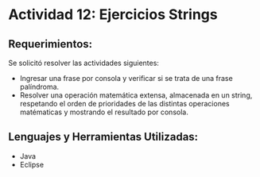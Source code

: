 # Actividad 12: Ejercicios Strings
## Requerimientos:
Se solicitó resolver las actividades siguientes:
* Ingresar una frase por consola y verificar si se trata de una frase palíndroma.
* Resolver una operación matemática extensa, almacenada en un string, respetando el orden de prioridades de las distintas operaciones matématicas y mostrando el resultado por consola.

## Lenguajes y Herramientas Utilizadas:
* Java
* Eclipse
